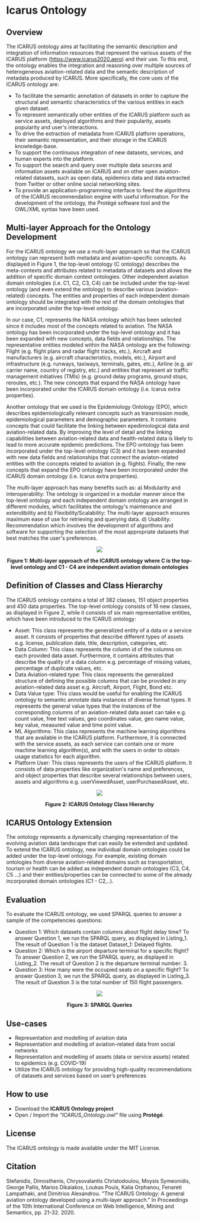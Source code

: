 # Icarus Ontology
## Overview
The ICARUS ontology aims at facilitating the semantic description and integration of information resources that represent the various assets of the ICARUS platform (https://www.icarus2020.aero) and their use. To this end, the ontology enables the integration and reasoning over multiple sources of heterogeneous aviation-related data and the semantic description of metadata produced by ICARUS. More specifically, the core uses of the ICARUS ontology are: 
* To facilitate the semantic annotation of datasets in order to capture the structural and semantic characteristics of the various entities in each given dataset.
* To represent semantically other entities of the ICARUS platform such as service assets, deployed algorithms and their popularity, assets popularity and user's interactions.
* To drive the extraction of metadata from ICARUS platform operations, their semantic representation, and their storage in the ICARUS knowledge-base.
* To support the continuous integration of new datasets, services, and human experts into the platform.
* To support the search and query over multiple data sources and information assets available on ICARUS and on other open aviation-related datasets, such as open data, epidemics data and data extracted from Twitter or other online social networking sites.
* To provide an application-programming interface to feed the algorithms of the ICARUS recommendation engine with useful information.
For the development of the ontology, the Protégé software tool and the OWL/XML syntax have been used.

## Multi-layer Approach for the Ontology Development
For the ICARUS ontology we use a multi-layer approach so that the ICARUS ontology can represent both metadata and aviation-specific concepts. As displayed in Figure 1, the top-level ontology (C ontology) describes the meta-contexts and attributes related to metadata of datasets and allows the addition of specific domain context ontologies. Other independent aviation domain ontologies (i.e. C1, C2, C3, C4) can be included under the top-level ontology (and even extend the ontology) to describe various (aviation-related) concepts. The entities and properties of each independent domain ontology should be integrated with the rest of the domain ontologies that are incorporated under the top-level ontology.

In our case, C1, represents the NASA ontology which has been selected since it includes most of the concepts related to aviation. The NASA ontology has been incorporated under the top-level ontology and it has been expanded with new concepts, data fields and relationships. The representative entities modeled within the NASA ontology are the following: Flight (e.g. flight plans and radar flight tracks, etc.), Aircraft and manufacturers (e.g. aircraft characteristics, models, etc.), Airport and infrastructure (e.g. runways, taxiways, terminals, gates, etc.), Airline (e.g. air carrier name, country of registry, etc.) and entities that represent air traffic management initiatives (TMIs) (e.g. ground delay programs, ground stops, reroutes, etc.). The new concepts that expand the NASA ontology have been incorporated under the ICARUS domain ontology (i.e. Icarus extra properties).

Another ontology that we used is the Epidemiology Ontology (EPO), which describes epidemiologically relevant concepts such as transmission mode, epidemiological parameters and demographic parameters. It contains concepts that could facilitate the linking between epedimiological data and aviation-related data. By improving the level of detail and the linking capabilities between aviation-related data and health-related data is likely to lead to more accurate epidemic predictions. The EPO ontology has been incorporated under the top-level ontology (C3) and it has been expanded with new data fields and relationships that connect the aviaton-related entities with the concepts related to aviation (e.g. flights). Finally, the new concepts that expand the EPO ontology have been incorporated under the ICARUS domain ontology (i.e. Icarus extra properties).

The multi-layer approach has many benefits such as: a) Modularity and interoperability: The ontology is organized in a modular manner since the top-level ontology and each independent domain ontology are arranged in different modules, which facilitates the ontology's maintenance and extendibility and b) Flexibility/Scalability: The multi-layer approach ensures maximum ease of use for retrieving and querying data. d) Usability: Recommendation which involves the development of algorithms and software for supporting the selection of the most appropriate datasets that best matches the user's preferences.

<div align="center">
	<img style="max-width: 400px; height: auto" src="./icarus-ontology.png">
    <p><strong>Figure 1: Multi-layer approach of the ICARUS ontology where C is the top-level ontology and C1 - C4 are independent aviation domain ontologies</strong></p>
</div>

## Definition of Classes and Class Hierarchy
The ICARUS ontology contains a total of 382 classes, 151 object properties and 450 data properties. The top-level ontology consists of 16 new classes, as displayed in Figure 2, while it consists of six main representative entities, which have been introduced to the ICARUS ontology:
* Asset: This class represents the generalized entity of a data or a service asset. It consists of properties that describe different types of assets e.g. license, publication date, title, description, categories, etc.
* Data Column: This class represents the column id of the columns on each provided data asset. Furthermore, it contains attributes that describe the quality of a data column e.g. percentage of missing values, percentage of duplicate values, etc. 
* Data Aviation-related type: This class represents the generalized structure of defining the possible columns that can be provided in any aviation-related data asset e.g. Aircraft, Airport, Flight, Bond etc.
* Data Value type: This class would be useful for enabling the ICARUS ontology to semantic annotate data instances of diverse format types. It represents the general value types that the instances of the corresponding columns of an aviation-related data asset can take e.g. count value, free text values, geo coordinates value, geo name value, key value, measured value and time point value.
* ML Algorithms: This class represents the machine learning algorithms that are available in the ICARUS platform. Furthermore, it is connected with the service assets, as each service can contain one or more machine learning algorithm(s), and with the users in order to obtain usage statistics for each algorithm.
* Platform User: This class represents the users of the ICARUS platform. It consists of data properties like organization's name and preferences, and object properties that describe several relationships between users, assets and algorithms e.g. userViewedAsset, userPurchasedAsset, etc.

<div align="center">
	<img style="max-width: 400px; height: auto" src="./icarus-hierarchy.png">
    <p><strong>Figure 2: ICARUS Ontology Class Hierarchy</strong></p>
</div>

## ICARUS Ontology Extension
The ontology represents a dynamically changing representation of the evolving aviation data landscape that can easily be extended and updated. To extend the ICARUS ontology, new individual domain ontologies could be added under the top-level ontology. For example, existing domain ontologies from diverse aviation-related domains such as transportation, tourism or health can be added as independent domain ontologies (C3, C4, C5 ...) and their entities/properties can be connected to some of the already incorporated domain ontologies (C1 - C2,..).

## Evaluation
To evaluate the ICARUS ontology, we used SPARQL queries to answer a sample of the competencies questions:
* Question 1: Which datasets contain columns about flight delay time?
To answer Question 1, we run the SPARQL query, as displayed in Listing_1. The result of Question 1 is the dataset Dataset_1: Delayed flights.
* Question 2: Which is the airport departure terminal for a specific flight?
To answer Question 2, we run the SPARQL query, as displayed in Listing_2. The result of Question 2 is the departure terminal number: 3.
* Question 3: How many were the occupied seats on a specific flight?
To answer Question 3, we run the SPARQL query, as displayed in Listing_3. The result of Question 3 is the total number of 150 flight passengers.

<div align="center">
	<img style="max-width: 400px; height: auto" src="./icarus-example.png">
    <p><strong>Figure 3: SPARQL Queries</strong></p>
</div>

## Use-cases
* Representation and modelling of aviation data
* Representation and modelling of aviation-related data from social networks
* Representation and modelling of assets (data or service assets) related to epidemics (e.g. COVID-19)
* Utilize the ICARUS ontology for providing high-quality recommendations of datasets and services based on user’s preferences

## How to use
* Download the **ICARUS Ontology project**
* Open / Import the *"ICARUS_Ontology.owl"* file using **Protégé**.

## License
The ICARUS ontology is made available under the MIT License.

## Citation
Stefanidis, Dimosthenis, Chrysovalantis Christodoulou, Moysis Symeonidis, George Pallis, Marios Dikaiakos, Loukas Pouis, Kalia Orphanou, Fenareti Lampathaki, and Dimitrios Alexandrou. "The ICARUS Ontology: A general aviation ontology developed using a multi-layer approach." In Proceedings of the 10th International Conference on Web Intelligence, Mining and Semantics, pp. 21-32. 2020.